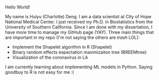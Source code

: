 Hello World! 

My name is Huiyu (Charlotte) Deng. I am a data scientist at City of Hope National Medical Center. I just received my Ph.D. in Biostatistics from the University of Southern California. Since I am done with my dissertation, I have more time to manage my GitHub page (YAY). Three main things that are important in my repo (I'm not saying the others are *trash* LOL): 

* Implement the Shapelet algorithm in R (Shapelet)
* Binary random effects expectation maximizaiton tree (BREEMtree)
* Visualization of the coronavirus in LA 

I am currently learning about implementing ML models in Python. Saying goodbuy to R is not easy for me :( 
 
